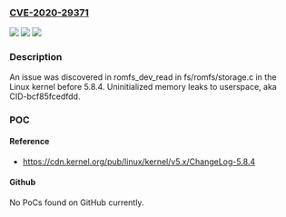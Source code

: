 ### [CVE-2020-29371](https://cve.mitre.org/cgi-bin/cvename.cgi?name=CVE-2020-29371)
![](https://img.shields.io/static/v1?label=Product&message=n%2Fa&color=blue)
![](https://img.shields.io/static/v1?label=Version&message=n%2Fa&color=blue)
![](https://img.shields.io/static/v1?label=Vulnerability&message=n%2Fa&color=brighgreen)

### Description

An issue was discovered in romfs_dev_read in fs/romfs/storage.c in the Linux kernel before 5.8.4. Uninitialized memory leaks to userspace, aka CID-bcf85fcedfdd.

### POC

#### Reference
- https://cdn.kernel.org/pub/linux/kernel/v5.x/ChangeLog-5.8.4

#### Github
No PoCs found on GitHub currently.

